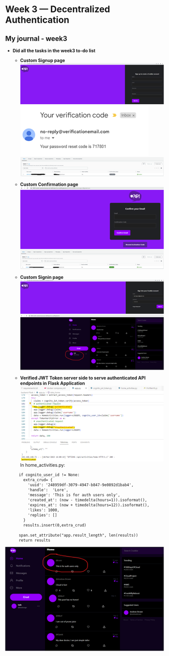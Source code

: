 # Week 3 — Decentralized Authentication
## My journal - week3

-  **Did all the tasks in the week3 to-do list**
   -  **Custom Signup page**
![image week3-signup1](./images/week3-signup1.png)
![image week3-signup2](./images/week3-signup2.png)
![image week3-signup2](./images/week3-signup3.png)

   -  **Custom Confirmation page**
![image week3-confirmation1](./images/week3-confirmation1.png)
![image week3-confirmation2](./images/week3-confirmation2.png)

   -  **Custom Signin page**
![image week3-signin1](./images/week3-signin1.png)
![image week3-signin2](./images/week3-signin2.png)

   -  **Verified JWT Token server side to serve authenticated API endpoints in Flask Application**
![image week3-backend-jwt1](./images/week3-backend-jwt1.png)
In home_activities.py:

```
      if cognito_user_id != None:
        extra_crud= {
          'uuid': '248959df-3079-4947-b847-9e0892d1bab4',
          'handle':  'Lore',
          'message': 'This is for auth users only',
          'created_at': (now - timedelta(hours=1)).isoformat(),
          'expires_at': (now + timedelta(hours=12)).isoformat(),
          'likes': 1000,
          'replies': []
        }
        results.insert(0,extra_crud)

      span.set_attribute("app.result_length", len(results))
      return results
```
![image week3-backend-jwt2](./images/week3-backend-jwt2.png)